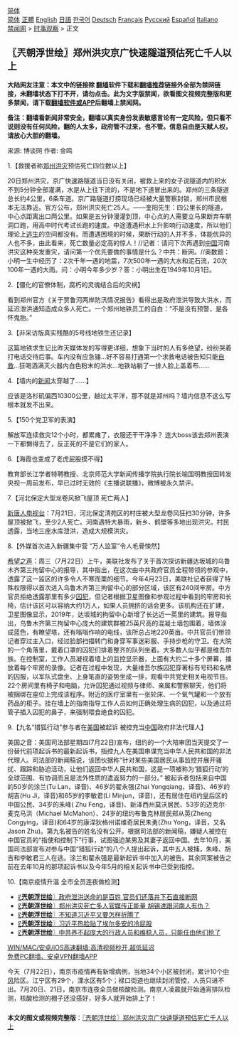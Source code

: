  <!-- 面包屑导航 --> <div class="breadcrumb"><!-- GTranslate: https://gtranslate.io/ -->  <div class="switcher notranslate">  <div class="selected">  <a href="#" onclick="return false;"> 简体</a>  </div>  <div class="option">  <a href="https://www.bannedbook.org" onclick="doGTranslate('zh-CN|zh-CN');jQuery('div.switcher div.selected a').html(jQuery(this).html());return false;" title="简体中文" class="nturl selected"> 简体</a>  <a href="https://www.bannedbook.org/zh-tw/" onclick="doGTranslate('zh-CN|zh-TW');jQuery('div.switcher div.selected a').html(jQuery(this).html());return false;" title="繁體中文" class="nturl"> 正體</a>  <a href="https://www.bannedbook.org/en/" onclick="doGTranslate('zh-CN|en');jQuery('div.switcher div.selected a').html(jQuery(this).html());return false;" title="English" class="nturl"> English</a>  <a href="https://www.bannedbook.org/ja/" onclick="doGTranslate('zh-CN|ja');jQuery('div.switcher div.selected a').html(jQuery(this).html());return false;" title="日本語" class="nturl"> 日語</a>  <a href="https://www.bannedbook.org/ko/" onclick="doGTranslate('zh-CN|ko');jQuery('div.switcher div.selected a').html(jQuery(this).html());return false;" title="한국어" class="nturl"> 한국어</a>  <a href="https://www.bannedbook.org/de/" onclick="doGTranslate('zh-CN|de');jQuery('div.switcher div.selected a').html(jQuery(this).html());return false;" title="Deutsch" class="nturl"> Deutsch</a>  <a href="https://www.bannedbook.org/fr/" onclick="doGTranslate('zh-CN|fr');jQuery('div.switcher div.selected a').html(jQuery(this).html());return false;" title="Français" class="nturl"> Français</a>  <a href="https://www.bannedbook.org/ru/" onclick="doGTranslate('zh-CN|ru');jQuery('div.switcher div.selected a').html(jQuery(this).html());return false;" title="Русский" class="nturl"> Русский</a>  <a href="https://www.bannedbook.org/es/" onclick="doGTranslate('zh-CN|es');jQuery('div.switcher div.selected a').html(jQuery(this).html());return false;" title="Español" class="nturl"> Español</a>  <a href="https://www.bannedbook.org/it/" onclick="doGTranslate('zh-CN|it');jQuery('div.switcher div.selected a').html(jQuery(this).html());return false;" title="Italiano" class="nturl"> Italiano</a>  </div>  </div>      <div class='breadcrumb-sub'><!-- Breadcrumb NavXT 6.3.0 --> <a href="https://www.bannedbook.org/" class="home">禁闻网</a> &gt; <a href="https://www.bannedbook.org/bnews/ssgc/" class="category">时事观察</a> &gt; 正文</div></div><h2>〖兲朝浮世绘〗郑州洪灾京广快速隧道预估死亡千人以上</h2> <p class="notice"><b>大陆网友注意：本文中的链接除 <a href="https://github.com/bannedbook/fanqiang" >翻墙</a>软件下载和<a href="https://github.com/killgcd/justmysocks/blob/master/README.md">翻墙推荐</a>链接外全部为禁网链接，未翻墙状态下打不开，请勿点击。此为文字版禁闻，欲看图文视频完整版和更多禁闻，请下载<a href="https://github.com/bannedbook/fanqiang">翻墙软件或APP</a>后翻墙上禁闻网。</p><p>备注：翻墙看新闻非常安全，翻墙以真实身份发表敏感言论有一定风险，但只看不说则没有任何风险，翻的人太多，政府管不过来，也不管。信息自由是天赋人权，请放心大胆的翻墙。</b></p>  <div class="entry"> <p>来源:&nbsp;博谈网                            作者:&nbsp;金鸣                           </p> <p>1.【救援者称<a href="https://www.bannedbook.org/bnews/tag/%e9%83%91%e5%b7%9e/" class="st_tag internal_tag" rel="tag" title="标签 郑州 下的日志">郑州</a><a href="https://www.bannedbook.org/bnews/tag/%e6%b4%aa%e7%81%be/" class="st_tag internal_tag" rel="tag" title="标签 洪灾 下的日志">洪灾</a>预估死亡四位数以上】</p> <p></p> <p>20日郑州洪灾，京广快速路隧道当日没有关闭，被救上来的女子说隧道内的积水不到5分钟全部灌满，水是从上往下流的，不是地下道冒出来的。郑州的三条隧道总长约4公里，6条车道。京广路隧道打捞现场已经被大量警察封锁，郑州市民根本无法靠近。官方公布，郑州洪灾死亡25人。——奎阳先生：四公里长的隧道，中心点距离出口两公里。如果是五分钟漫灌到顶，中心点的人需要立马果断弃车朝洞口跑，用高中时代考试长跑的速度。中途遭遇积水上升影响行动速度，所以他们理论上<span class='wp_keywordlink'><a href="https://www.bannedbook.org/forum5/topic38.html" title="劫难逃生有秘诀" target="_blank">逃生</a></span>的空间都没有。而遭遇困境的时候，果断行动的人并不多，体能优异的人也不多，由此看来，死亡数量必定高的惊人！//记者：请问下次再遇到<span class='wp_keywordlink_affiliate'><a href="https://www.bannedbook.org/" title="中国" target="_blank">中国</a></span>河南洪灾这种突发重灾，请问第一个优先要做的事情是什么？中共：断网。//奥数题：小明一生中经历了：2次千年一遇的地震，7次500年一遇的大水和泥石流，20次100年一遇的大雨。问：小明今年多少岁？答：小明出生在1949年10月1日。</p> <p>2.【僵化的官僚体制，腐朽的灵魂结合后的灾祸】</p> <p></p> <p>看到郑州官方《关于贾鲁河两岸防汛情况报告》看得出是政府泄洪导致大洪水，而延迟泄洪通知造成众多人死亡。一个郑州地铁员工的自白：“不是没有预警，是各怀鬼胎。” </p> <p>3.【非采访版真实残酷的5号线地铁生还记录】</p>  <p></p> <p>这篇地铁求生记比昨天媒体发的写得更详细，想象下当时的人有多绝望，纷纷哭着打电话交待后事。车内没有应急锤…好不容易打通第一个求救电话被告知只能<span class='wp_keywordlink'><a href="https://www.bannedbook.org/forum5/topic42.html" title="萨斯、诚信与自救" target="_blank">自救</a></span>…狂喝洒满灭火器内白色粉末的洪水…地铁站躺了一排人脸上盖着布……</p> <p>4.【墙内的<span class='wp_keywordlink_affiliate'><a href="https://www.bannedbook.org/" title="新闻">新闻</a></span>太穿越了&#8230;&#8230;】</p> <p></p> <p>应该是洛杉矶偏西10300公里，越过太平洋，那不就是郑州吗？墙内信息不这么写根本就发不出来。</p> <p>5.【150个党卫军的表演】</p> <p></p> <p>解放军连续救灾12个小时，都累瘫了，衣服还干干净净？ 连大boss该去郑州表演一下都懒得去了，反正死的不是它们的家人。</p>  <p>6.【海霞也变成了老虎屁股摸不得】</p> <p></p> <p>教育部长江学者特聘教授、北京师范大学新闻传播学院执行院长喻国明教授因转发央视一周前发布，早已过时无效的《主播说联播》，微博被永久禁评。</p> <p>7.【河北保定大型龙卷风掀飞屋顶 死亡两人】</p> <p></p> <p><span class='wp_keywordlink_affiliate'><a href="https://www.ntdtv.com/" title="新唐人电视台" target="_blank">新唐人电视台</a></span>：7月21日，河北保定清苑区的村庄被大型龙卷风狂扫30分钟，许多屋顶被掀飞，至少2人死亡。河南遇特大暴雨，新乡、鹤壁等多地出现洪灾。村民透露，当地三座水库泄洪，造成大规模洪灾。</p> <p>8.【外媒首次进入新疆集中营 “万人监室”令人毛骨悚然】</p> <p></p>  <p><span class='wp_keywordlink_affiliate'><a href="https://www.soundofhope.org" title="希望之声" target="_blank">希望之声</a></span>：周三（7月22日）上午，美联社发布了关于首次探访新疆达坂城的乌鲁木齐第三拘留中心的报导，其中指出，在这次由中共政府官员全程带领的参观中，透露了这一监区的许多令人不寒而栗的细节。今年4月23日，美联社记者获得了特殊权限得以首次进入乌鲁木齐第三拘留中心的部分区域，该区有240间牢房。中方官员拒绝透露那里有多少<a href="https://www.bannedbook.org/bnews/tag/%E5%9B%9A%E7%8A%AF/" class="st_tag internal_tag" rel="tag" title="标签 囚犯 下的日志">囚犯</a>，但记者根据卫星图像和参观过程中看到的牢房和长椅，估计该区可以容纳大约1万人，如果人员拥挤的话会更多。该机构还在扩建，卫星图像显示，2019年，达坂城的拘留中心新增了长达近一英里的建筑。报导指出，乌鲁木齐第三拘留中心庞大的建筑群被25英尺高的混凝土墙包围着，墙体涂成蓝色，有瞭望塔，还有嗡嗡作响的电线，该所总占地220英亩。中共官员们带领记者穿过主入口，经过脸部扫描转门和身穿军事迷彩服、手持步枪的守卫。在大院的一个角落里，戴着口罩的囚犯们排着整齐的队列坐着。大多数人似乎都是维吾尔族。在控制室，工作人员凝视着墙上的监控显示器，上面有大约二十多个屏幕，播放着每个牢房的录像。记者在过程中发现，大量维吾尔族囚犯穿著标有号码和名牌的囚服，以军队式盘坐、上身笔直的姿势坐成一排，观看中共党史相关电视节目。22个房间里有椅子和电脑，允许囚犯通过视频与律师、亲属和警察聊天，他们将被捆绑在座位上完成该程序。附近的医疗室里有一张轮床、一个氧气罐和一个放有药品的柜子。挂在墙上的指南指导工作人员如何正确处理生病的囚犯，以及通过将管子插入囚犯的鼻子，来强制喂食绝食的囚犯。</p> <p>9.【九名“猎狐行动”参与者在<a href="https://www.bannedbook.org/bnews/tag/%e7%be%8e%e5%9b%bd/" class="st_tag internal_tag" rel="tag" title="标签 美国 下的日志">美国</a>被起诉 被控充当<a href="https://www.bannedbook.org/bnews/tag/%E4%B8%AD%E5%9B%BD/" class="st_tag internal_tag" rel="tag" title="标签 中国 下的日志">中国</a>政府非法代理人】</p> <p></p> <p>美国之音：美国司法部星期四(7月22日)宣布，纽约的一个大陪审团当天提交了一份替代前项起诉书的最新起诉书，指控九人在美国串谋充当中华人民共和国的非法代理人。司法部的新闻稿说，该团伙据称“针对某些美国居民从事监控并展开骚扰、跟踪和胁迫活动，让他们返回中华人民共和国，这是一项被称为‘猎狐行动’的全球范围、有协调而且是法外性质的遣返努力的一部分。” 被起诉者包括来自中国的50岁的涂兰(Tu Lan，译音)、46岁的翟永强(Zhai Yongqiang，译音)、46岁的胡吉(Hu Ji，译音)和65岁的李敏君(Li Minjun，译音)，还有居住在纽约皇后区的中国公民、34岁的朱峰( Zhu Feng，译音)、新泽西州莫沃居民、53岁的迈克尔‧麦克马洪（Michael McMahon）、24岁的纽约布鲁克林居民郑从英(Zheng Congying，译音)和64岁的康涅狄格州诺维奇居民朱勇(Zhu Yong，译音，又名Jason Zhu)。第九名被告的姓名没有公开。根据司法部的新闻稿，嫌疑人被控在中国官员的“指使和控制下”行事，试图强迫某男及其妻子返回中国。去年10月，美国司法部宣布对参与中国“猎狐行动”的八个人提出起诉，其中五人被捕，朱峰、胡吉和李敏君三人在逃。涂兰和翟永强是最新起诉书中加入的被告。其余同案被告之前在去年10月的那项起诉书以及今年5月的相关起诉书中已受到指控。</p> <p>10.【南京疫情升温 全市全员连夜做检测】</p> <p></p> <ul class='op-related-articles' title='相关阅读'> <li><a href='https://www.bannedbook.org/bnews/ssgc/20210722/1591752.html' target='_blank'>〖<b>兲朝浮世绘</b>〗政府泄洪送命的是百姓 官员们还落井下石直接断网</a></li> <li><a href='https://www.bannedbook.org/bnews/ssgc/20210721/1591126.html' target='_blank'>〖<b>兲朝浮世绘</b>〗郑州洪灾死亡多人官媒传正能量 胡锡进跟河南人有仇？</a></li> <li><a href='https://www.bannedbook.org/bnews/ssgc/20210720/1590453.html' target='_blank'>〖<b>兲朝浮世绘</b>〗不知道习近平又要怎样折腾了</a></li> <li><a href='https://www.bannedbook.org/bnews/ssgc/20210716/1588159.html' target='_blank'>〖<b>兲朝浮世绘</b>〗习近平热脸贴了埃尔多安的冷屁股</a></li> <li><a href='https://www.bannedbook.org/bnews/ssgc/20210714/1586760.html' target='_blank'>〖<b>兲朝浮世绘</b>〗中共养不起庞大的行政人员和维稳人员，只能任由他们抢了</a></li> </ul> <p class="texttj"> <a href="https://github.com/bannedbook/fanqiang/wiki/V2ray%E6%9C%BA%E5%9C%BA" target="_blank">WIN/MAC/安卓/iOS高速翻墙:高清视频秒开,超低延迟</a><br/> <a href="https://github.com/bannedbook/fanqiang/wiki/%E7%A6%81%E9%97%BB%E7%BD%91%E5%AE%89%E5%8D%93%E7%BF%BB%E5%A2%99%E6%96%B0%E9%97%BBAPP" target="_blank">免费PC翻墙、安卓VPN翻墙APP</a></p><p>今天（7月22日），南京市疫情再有新增病例，当地34个小区被封闭，累计10个<a href="https://www.bannedbook.org/bnews/tag/%E4%B8%AD%E9%A3%8E/" class="st_tag internal_tag" rel="tag" title="标签 中风 下的日志">中风</a>险区。江宁区有29个，溧水区有5个；禄口街道也继续封闭管控，人员只进不出。7月20日、21日，南京市连夜全员做核酸检测。南京人凌晨就开始通宵排队检测，核酸检测的棚子还没搭好，好多人就开始排上了！</p> <a name='sharetosocial'></a>  <div style="margin-bottom:5px;padding-bottom:5px;clear:both"> <div id="archive-pix-1" class="banner-ads"> <!-- AuctionX Display platform tag START --> <div id="26318x728x90x621x_ADSLOT2" clicktrack="%%CLICK_URL_ESC%%"></div> <!-- AuctionX Display platform tag END --> </div> <div id="archive-pix-2" class="banner-ads"> <!-- AuctionX Display platform tag START --> <div id="26315x300x250x621x_ADSLOT2" clicktrack="%%CLICK_URL_ESC%%"></div> <!-- AuctionX Display platform tag END --> </div> </div>  <div id="archive-pix-1" class="banner-ads"> <!-- AuctionX Display platform tag START --> <div id="26318x728x90x621x_ADSLOT3" clicktrack="%%CLICK_URL_ESC%%"></div> <!-- AuctionX Display platform tag END --> </div> <div><b>本文的图文或视频完整版</b>：<a href='https://www.bannedbook.org/bnews/ssgc/20210723/1592620.html'>〖兲朝浮世绘〗郑州洪灾京广快速隧道预估死亡千人以上</a></div>  </div><!--END ENTRY--> 